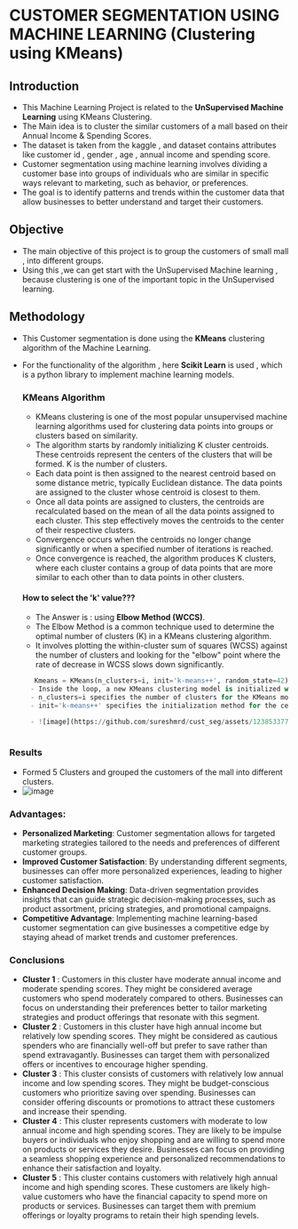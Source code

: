 # CUSTOMER SEGMENTATION USING MACHINE LEARNING (Clustering using KMeans)

## Introduction
- This Machine Learning Project is related to the **UnSupervised Machine Learning** using KMeans Clustering.
- The Main idea is to cluster the similar customers of a mall based on their Annual Income & Spending Scores.
- The dataset is taken from the kaggle , and dataset contains attributes like customer id , gender , age , annual income and spending score.
- Customer segmentation using machine learning involves dividing a customer base into groups of individuals who are similar in specific ways relevant to marketing, such as  behavior, or preferences.
- The goal is to identify patterns and trends within the customer data that allow businesses to better understand and target their customers.

## Objective 
- The main objective of this project is to group the customers of small mall , into different groups.
- Using this ,we can get start with the UnSupervised Machine learning , because clustering is one of the important topic in the UnSupervised learning.

## Methodology
- This Customer segmentation is done using the **KMeans** clustering algorithm of the Machine Learning.
- For the functionality of the algorithm , here **Scikit Learn** is used , which is a python library to implement machine learning models.

  ### KMeans Algorithm
  - KMeans clustering is one of the most popular unsupervised machine learning algorithms used for clustering data points into groups or clusters based on similarity.
  - The algorithm starts by randomly initializing K cluster centroids. These centroids represent the centers of the clusters that will be formed. K is the number of clusters.
  - Each data point is then assigned to the nearest centroid based on some distance metric, typically Euclidean distance. The data points are assigned to the cluster whose centroid is closest to them.
  -  Once all data points are assigned to clusters, the centroids are recalculated based on the mean of all the data points assigned to each cluster. This step effectively moves the centroids to the center of their respective clusters.
  -  Convergence occurs when the centroids no longer change significantly or when a specified number of iterations is reached.
  -  Once convergence is reached, the algorithm produces K clusters, where each cluster contains a group of data points that are more similar to each other than to data points in other clusters.
    #### How to select the 'k' value???
    - The Answer is : using **Elbow Method (WCCS)**.
    - The Elbow Method is a common technique used to determine the optimal number of clusters (K) in a KMeans clustering algorithm.
    - It involves plotting the within-cluster sum of squares (WCSS) against the number of clusters and looking for the "elbow" point where the rate of decrease in WCSS slows down significantly.
  ```python
     Kmeans = KMeans(n_clusters=i, init='k-means++', random_state=42)
    - Inside the loop, a new KMeans clustering model is initialized with the current value of i as the number of clusters.
    - n_clusters=i specifies the number of clusters for the KMeans model.
    - init='k-means++' specifies the initialization method for the centroids. 'k-means++' is a smart initialization method that helps to speed up convergence.

    - ![image](https://github.com/sureshmrd/cust_seg/assets/123853377/9c95f3ef-4a06-41d3-b1f4-548af11f8165)
 


### Results
- Formed 5 Clusters and grouped the customers of the mall into different clusters.
- ![image](https://github.com/sureshmrd/cust_seg/assets/123853377/c5e1b1fa-2bac-4cea-abac-50a81a217409)

 
### Advantages:
- **Personalized Marketing**: Customer segmentation allows for targeted marketing strategies tailored to the needs and preferences of different customer groups.
- **Improved Customer Satisfaction**: By understanding different segments, businesses can offer more personalized experiences, leading to higher customer satisfaction.
- **Enhanced Decision Making**: Data-driven segmentation provides insights that can guide strategic decision-making processes, such as product assortment, pricing strategies, and promotional campaigns.
- **Competitive Advantage**: Implementing machine learning-based customer segmentation can give businesses a competitive edge by staying ahead of market trends and customer preferences.

### Conclusions
- **Cluster 1** : Customers in this cluster have moderate annual income and moderate spending scores. They might be considered average customers who spend moderately compared to others. Businesses can focus on understanding their preferences better to tailor marketing strategies and product offerings that resonate with this segment.
- **Cluster 2** : Customers in this cluster have high annual income but relatively low spending scores. They might be considered as cautious spenders who are financially well-off but prefer to save rather than spend extravagantly. Businesses can target them with personalized offers or incentives to encourage higher spending.
- **Cluster 3** : This cluster consists of customers with relatively low annual income and low spending scores. They might be budget-conscious customers who prioritize saving over spending. Businesses can consider offering discounts or promotions to attract these customers and increase their spending.
- **Cluster 4** : This cluster represents customers with moderate to low annual income and high spending scores. They are likely to be impulse buyers or individuals who enjoy shopping and are willing to spend more on products or services they desire. Businesses can focus on providing a seamless shopping experience and personalized recommendations to enhance their satisfaction and loyalty.
- **Cluster 5** : This cluster contains customers with relatively high annual income and high spending scores. These customers are likely high-value customers who have the financial capacity to spend more on products or services. Businesses can target them with premium offerings or loyalty programs to retain their high spending levels.




